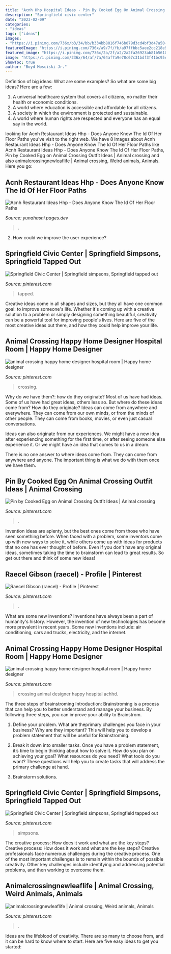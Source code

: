 ```yaml
---
title: "Acnh Hhp Hospital Ideas - Pin By Cooked Egg On Animal Crossing Outfit Ideas"
description: "Springfield civic center"
date: "2023-02-09"
categories:
- "ideas"
tags: ["ideas"]
images:
- "https://i.pinimg.com/736x/b3/34/bb/b334bb8016f746b079d3cd4bf3d47a50--abandoned-hospital-hospitals.jpg"
featuredImage: "https://i.pinimg.com/736x/a9/7f/fb/a97ffbbc5aee2cc218e9672f15c94ed1.jpg"
featured_image: "https://i.pinimg.com/736x/2a/2f/a2/2a2fa26923ab81b5610b3daf80c17ae3.jpg"
image: "https://i.pinimg.com/236x/64/af/7a/64af7a9e78c67c31bdf3f41bc95cb6ff--hospitals-designer.jpg?nii=t"
ShowToc: true
author: "Boyd Mosciski Jr."
---
```



Definition of big ideas: What are some examples?
So what are some big ideas? Here are a few: 
1. A universal healthcare system that covers all citizens, no matter their health or economic conditions. 
2. A world where education is accessible and affordable for all citizens. 
3. A society in which the environment is protected and sustainable. 
4. A world where human rights are respected and everyone has an equal say in the world.

	

		
looking for Acnh Restaurant Ideas Hhp - Does Anyone Know The Id Of Her Floor Paths you've visit to the right web. We have 8 Images about Acnh Restaurant Ideas Hhp - Does Anyone Know The Id Of Her Floor Paths like Acnh Restaurant Ideas Hhp - Does Anyone Know The Id Of Her Floor Paths, Pin by Cooked Egg on Animal Crossing Outfit Ideas | Animal crossing and also animalcrossingnewleaflife | Animal crossing, Weird animals, Animals. Here you go:
		
    
## Acnh Restaurant Ideas Hhp - Does Anyone Know The Id Of Her Floor Paths

<img loading=lazy src="https://i.pinimg.com/736x/2d/81/e2/2d81e2fe1bb0641428afe84eacd8c369.jpg" onerror="this.onerror=null;this.src='https://tse2.mm.bing.net/th?id=OIP.Qi9BxUXIAqxHjby6FVMrzgHaEK&amp;pid=15.1';" alt="Acnh Restaurant Ideas Hhp - Does Anyone Know The Id Of Her Floor Paths">

_Source: yunahasni.pages.dev_

>. 

	

2. How could we improve the user experience?

    
## Springfield Civic Center | Springfield Simpsons, Springfield Tapped Out

<img loading=lazy src="https://i.pinimg.com/736x/a9/7f/fb/a97ffbbc5aee2cc218e9672f15c94ed1.jpg" onerror="this.onerror=null;this.src='https://tse4.mm.bing.net/th?id=OIP.JoCDCwFjEJrTANAaWjd-OgHaEW&amp;pid=15.1';" alt="Springfield Civic Center | Springfield simpsons, Springfield tapped out">

_Source: pinterest.com_

>tapped. 

	

Creative ideas come in all shapes and sizes, but they all have one common goal: to improve someone's life. Whether it's coming up with a creative solution to a problem or simply designing something beautiful, creativity can be a powerful tool for improving people's lives. Here are five of the most creative ideas out there, and how they could help improve your life.

    
## Animal Crossing Happy Home Designer Hospital Room | Happy Home Designer

<img loading=lazy src="https://i.pinimg.com/236x/d7/28/18/d728187fb0fb0ef25cf93460803f4417.jpg?nii=t" onerror="this.onerror=null;this.src='https://tse2.mm.bing.net/th?id=OIP.Y-scAL1gVX-jzFc3wMsNdwAAAA&amp;pid=15.1';" alt="animal crossing happy home designer hospital room | Happy home designer">

_Source: pinterest.com_

>crossing. 

	

Why do we have them?: how do they originate?
Most of us have had ideas. Some of us have had great ideas, others less so. But where do these ideas come from? How do they originate?
Ideas can come from anywhere and everywhere. They can come from our own minds, or from the minds of other people. They can come from books, movies, or even just casual conversations.

Ideas can also originate from our experiences. We might have a new idea after experiencing something for the first time, or after seeing someone else experience it. Or we might have an idea that comes to us in a dream.

There is no one answer to where ideas come from. They can come from anywhere and anyone. The important thing is what we do with them once we have them.

    
## Pin By Cooked Egg On Animal Crossing Outfit Ideas | Animal Crossing

<img loading=lazy src="https://i.pinimg.com/736x/2a/2f/a2/2a2fa26923ab81b5610b3daf80c17ae3.jpg" onerror="this.onerror=null;this.src='https://tse3.mm.bing.net/th?id=OIP.uBAW3KgyGPOOUJfUQGSSjwHaJ8&amp;pid=15.1';" alt="Pin by Cooked Egg on Animal Crossing Outfit Ideas | Animal crossing">

_Source: pinterest.com_

>. 

	

Invention ideas are aplenty, but the best ones come from those who have seen something before. When faced with a problem, some inventors come up with new ways to solve it, while others come up with ideas for products that no one has ever thought of before. Even if you don't have any original ideas, sometimes taking the time to brainstorm can lead to great results. So get out there and think of some new ideas!

    
## Raecel Gibson (raecel) - Profile | Pinterest

<img loading=lazy src="https://i.pinimg.com/236x/bd/9f/8f/bd9f8f25362e2dd817e9ba76f9fc3edb.jpg" onerror="this.onerror=null;this.src='https://tse4.mm.bing.net/th?id=OIP.IdDR4FNFhiphm1ijI-7TFAAAAA&amp;pid=15.1';" alt="Raecel Gibson (raecel) - Profile | Pinterest">

_Source: pinterest.com_

>. 

	

What are some new inventions?
Inventions have always been a part of humanity's history. However, the invention of new technologies has become more prevalent in recent years. Some new inventions include: air conditioning, cars and trucks, electricity, and the internet.

    
## Animal Crossing Happy Home Designer Hospital Room | Happy Home Designer

<img loading=lazy src="https://i.pinimg.com/236x/64/af/7a/64af7a9e78c67c31bdf3f41bc95cb6ff--hospitals-designer.jpg?nii=t" onerror="this.onerror=null;this.src='https://tse2.mm.bing.net/th?id=OIP.vxkgFbreBy13UR87AZy78QAAAA&amp;pid=15.1';" alt="animal crossing happy home designer hospital room | Happy home designer">

_Source: pinterest.com_

>crossing animal designer happy hospital achhd. 

	

The three steps of brainstroming
Introduction:
Brainstroming is a process that can help you to better understand and manage your business. By following three steps, you can improve your ability to Brainstrom.

1. Define your problem. What are theprimary challenges you face in your business? Why are they important? This will help you to develop a problem statement that will be useful for Brainstroming.

2. Break it down into smaller tasks. Once you have a problem statement, it’s time to begin thinking about how to solve it. How do you plan on achieving your goal? What resources do you need? What tools do you want? These questions will help you to create tasks that will address the primary challenge at hand.

3. Brainstorm solutions.

    
## Springfield Civic Center | Springfield Simpsons, Springfield Tapped Out

<img loading=lazy src="https://i.pinimg.com/originals/a9/7f/fb/a97ffbbc5aee2cc218e9672f15c94ed1.jpg" onerror="this.onerror=null;this.src='https://tse2.mm.bing.net/th?id=OIP.e3pJaXKGFhxHH-6Q-MpOpgHaEW&amp;pid=15.1';" alt="Springfield Civic Center | Springfield simpsons, Springfield tapped out">

_Source: pinterest.com_

>simpsons. 

	

The creative process: How does it work and what are the key steps?
Creative process: How does it work and what are the key steps?
Creative professionals face numerous challenges during the creative process. One of the most important challenges is to remain within the bounds of possible creativity. Other key challenges include identifying and addressing potential problems, and then working to overcome them.

    
## Animalcrossingnewleaflife | Animal Crossing, Weird Animals, Animals

<img loading=lazy src="https://i.pinimg.com/736x/b3/34/bb/b334bb8016f746b079d3cd4bf3d47a50--abandoned-hospital-hospitals.jpg" onerror="this.onerror=null;this.src='https://tse4.mm.bing.net/th?id=OIP.Q7FbtKxrz11vH4HS53djdQAAAA&amp;pid=15.1';" alt="animalcrossingnewleaflife | Animal crossing, Weird animals, Animals">

_Source: pinterest.com_

>. 

	

Ideas are the lifeblood of creativity. There are so many to choose from, and it can be hard to know where to start. Here are five easy ideas to get you started:

